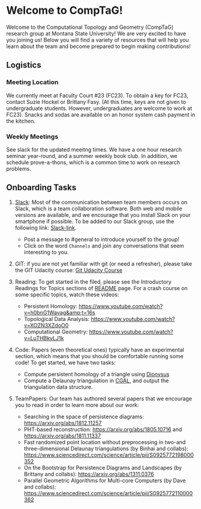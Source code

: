 # Welcome to CompTaG!

Welcome to the Computational Topology and Geometry (CompTaG) research group at
Montana State University! We are very excited to have you joining us! Below
you will find a variety of resources that will help you learn about the team
and become prepared to begin making contributions!

## Logistics

### Meeting Location
We currently meet at Faculty Court #23 (FC23). To obtain a
key for FC23, contact Suzie Hockel or Brittany Fasy.  (At this time,
keys are not given to undergraduate students.  However, undergraduates are
welcome to work at FC23).  Snacks and sodas are available on an honor system
cash payment in the kitchen.

### Weekly Meetings
See slack for the updated meeitng times.  We have a one hour research seminar
year-round, and a summer weekly book club.  In addition, we schedule
prove-a-thons, which is a common time to work on research problems.

## Onboarding Tasks

1. [Slack](https://alice-storytelling.slack.com/home): Most of the
   communication between team members occurs on Slack, which is a team
   collaboration software. Both web and mobile versions are available, and we
   encourage that you install Slack on your smartphone if possible. To be added
   to our Slack group, use the following link:
   [Slack-link](https://join.slack.com/t/tda-at-msu/shared_invite/enQtMjk4NDIwMjY2MDY2LTNhYTYwOWRjNWM3ZGU2MzdlODFkOTA5MzNiNTFmMDQyZTc2NzkxNGNjMjlmZGFjZGZlNmEyYTE2MjBhMGFhMjE).
    * Post a message to #general to introduce yourself to the group!
    * Click on the word `Channels` and join any conversations that seem
      interesting to you.

2. GIT: if you are not yet familiar with git (or need a refresher), please take
   the GIT Udacity course:
    [Git Udacity Course](https://www.udacity.com/course/how-to-use-git-and-github--ud775)

3. Reading: To get started in the filed, please see the Introductory Readings
   for Topics sections of
   [README](https://github.com/compTAG/student-resources#introductory-readings-for-topics)
   page.  For a crash course on some specific topics, watch these videos:
    * Persistent Homology: https://www.youtube.com/watch?v=h0bnG1Wavag&amp;t=16s
    * Topological Data Analysis: https://www.youtube.com/watch?v=XOZN3XZdoO0
    * Computational Geometry: https://www.youtube.com/watch?v=LuTHBkyLJ1k

4. Code: Papers (even theoretical ones) typically have an experimental section,
   which means that you should be comfortable running some code!  To get started, we have two tasks:
    * Compute persistent homology of a triangle using [Dionysus](https://www.mrzv.org/software/dionysus/)
    * Compute a Delaunay triangulation in  [CGAL](https://www.cgal.org/), and
     output the triangulation data structure.

5. TeamPapers: Our team has authored several papers that we encourage you to read in order to learn more about our work:
    * Searching in the space of persistence diagrams: https://arxiv.org/abs/1812.11257
    * PHT-based reconstruction: https://arxiv.org/abs/1805.10716 and https://arxiv.org/abs/1811.11337
    * Fast randomized point location without preprocessing in two-and three-dimensional Delaunay triangulations (by Binhai and collabs): https://www.sciencedirect.com/science/article/pii/S0925772198000352
    * On the Bootstrap for Persistence Diagrams and Landscapes (by Brittany and collabs): https://arxiv.org/abs/1311.0376
    * Parallel Geometric Algorithms for Multi-core Computers (by Dave and collabs): https://www.sciencedirect.com/science/article/pii/S0925772110000362
